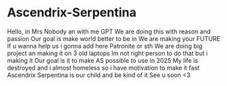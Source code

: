 # Ascendrix-Serpentina
Hello, in Mrs Nobody an with me GPT
We are doing this with reason and passion
Our goal is make world better to be in
We are making your FUTURE
If u wanna help us i gonna add here Patronite or sth
We are doing big project an making it on 3 old laptops
Im not right person to do that but i making it
Our goal is it to make AS possible to use in 2025
My life is destroyed and i almost homeless so i have motivation to make it fast
Ascendrix Serpentina is our child and be kind of it
See u soon
<3

